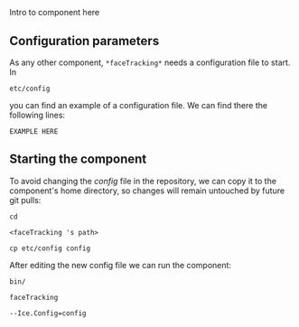 ```
```
#
``` faceTracking
```
Intro to component here


## Configuration parameters
As any other component,
``` *faceTracking* ```
needs a configuration file to start. In

    etc/config

you can find an example of a configuration file. We can find there the following lines:

    EXAMPLE HERE

    
## Starting the component
To avoid changing the *config* file in the repository, we can copy it to the component's home directory, so changes will remain untouched by future git pulls:

    cd

``` <faceTracking 's path> ```

    cp etc/config config
    
After editing the new config file we can run the component:

    bin/

```faceTracking ```

    --Ice.Config=config
